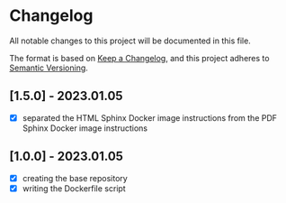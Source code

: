 # Changelog

All notable changes to this project will be documented in this file.

The format is based on [Keep a Changelog](https://keepachangelog.com/en/1.0.0/),
and this project adheres to [Semantic Versioning](https://semver.org/spec/v2.0.0.html).

## [1.5.0] - 2023.01.05

- [x] separated the HTML Sphinx Docker image instructions from the PDF Sphinx Docker image instructions

## [1.0.0] - 2023.01.05

- [x] creating the base repository
- [x] writing the Dockerfile script